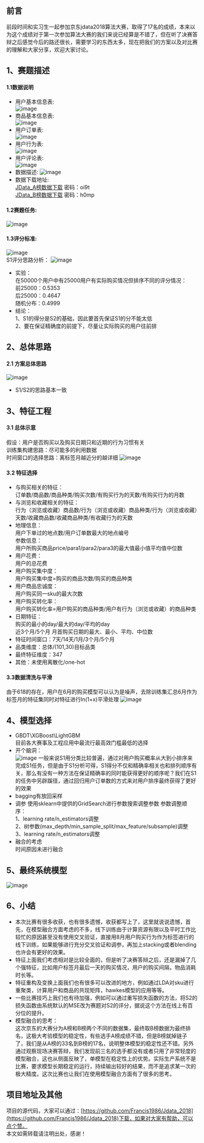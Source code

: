 ## 前言
 前段时间和实习生一起参加京东jdata2018算法大赛，取得了17名的成绩，本来以为这个成绩对于第一次参加算法大赛的我们来说已经算是不错了，但在听了决赛答辩之后感觉今后的路还很长，需要学习的东西太多，现在把我们的方案以及对比赛的理解和大家分享，欢迎大家讨论。  

## 1、赛题描述
#### 1.1**数据说明**  
- 用户基本信息表:  
![image](https://github.com/Francis1986/Jdata_2018/blob/master/img/user_info.png?raw=true)  
- 商品基本信息表:  
![image](https://github.com/Francis1986/Jdata_2018/blob/master/img/SKU.png?raw=true)  
- 用户订单表:  
![image](https://github.com/Francis1986/Jdata_2018/blob/master/img/user_order.png?raw=true)  
- 用户行为表:  
![image](https://github.com/Francis1986/Jdata_2018/blob/master/img/user_action.png?raw=true)  
- 用户评论表:  
![image](https://github.com/Francis1986/Jdata_2018/blob/master/img/user_comment.png?raw=true)  
- 数据描述: 
![image](https://github.com/Francis1986/Jdata_2018/blob/master/img/data_intro.png?raw=true)  
- 数据下载地址:  
[JData_A榜数据下载](https://pan.baidu.com/s/1LV7vg841K9JlVu1HQaPY4g)  密码：oi9t  
[JData_B榜数据下载](https://pan.baidu.com/s/1ppmnlxQC9w7DpydRNHX6Gg)  密码：h0mp  
#### **1.2赛题任务:**
![image](https://github.com/Francis1986/Jdata_2018/blob/master/img/%E4%BB%BB%E5%8A%A1%E6%8F%8F%E8%BF%B0%E4%B8%8Esubmit.jpg?raw=true)
#### **1.3评分标准:**  
![image](https://github.com/Francis1986/Jdata_2018/blob/master/img/%E8%AF%84%E4%BB%B7%E6%8C%87%E6%A0%87.jpg?raw=true)  
S1评分思路分析：
![image](https://github.com/Francis1986/Jdata_2018/blob/master/img/weight.png?raw=true)  
- 实验：  
在50000个用户中有25000用户有实际购买情况但排序不同的评分情况：  
前25000：0.5353  
后25000：0.4647  
随机分布：0.4999  
- 结论：  
1、S1的得分是S2的基础，因此要首先保证S1的分不能太低  
2、要在保证精确度的前提下，尽量让实际购买的用户往前排

## 2、总体思路
#### 2.1 方案总体思路
![image](https://github.com/Francis1986/Jdata_2018/blob/master/img/%E6%80%BB%E4%BD%93%E4%BB%BB%E5%8A%A1.png?raw=true)
- S1/S2的思路基本一致

## 3、特征工程
#### 3.1 总体示意  
假设：用户是否购买以及购买日期只和近期的行为习惯有关  
训练集构建思路：尽可能多的利用数据  
时间窗口的选择思路：离标签月越近分的越详细
![image](https://github.com/Francis1986/Jdata_2018/blob/master/img/%E7%89%B9%E5%BE%81%E5%B7%A5%E7%A8%8B.png?raw=true)  

#### 3.2 特征选择
- 与购买相关的特征：   
订单数/商品数/商品种类/购买次数/有购买行为的天数/有购买行为的月数
- 与浏览和收藏相关的特征：  
行为（浏览或收藏）商品数/行为（浏览或收藏）商品种类/行为（浏览或收藏）天数/收藏商品数/收藏商品种类/有收藏行为的天数  
- 地理信息：   
用户下单过的地点数/用户订单数最大的地点编号  
参数信息：  
用户所购买商品price/para1/para2/para3的最大值最小值平均值中位数  
- 用户花费：   
用户的总花费  
- 用户购买集中度：  
用户购买集中度=购买的商品次数/购买的商品种类  
- 用户商品忠诚度：    
用户购买同一sku的最大次数  
- 用户购买转化率：  
用户购买转化率=用户购买的商品种类/用户有行为（浏览或收藏）的商品种类   
- 日期特征：   
购买的最小的day/最大的day/平均的day  
近3个月/5个月 月首购买日期的最大、最小、平均、中位数  
- 特征时间窗口：7天/14天/1月/3个月/5个月  
- 品类维度：总体/(101,30)目标品类
- 最终特征维度：347
- 其他：未使用离散化/one-hot
#### 3.3数据清洗与平滑  
由于618的存在，用户在6月的购买模型可以认为是噪声，去除训练集汇总6月作为标签月的特征集同时对特征进行ln(1+x)平滑处理
![image](https://github.com/Francis1986/Jdata_2018/blob/master/img/%E8%B6%8B%E5%8A%BF%E5%88%86%E6%9E%90.png?raw=true)
## 4、模型选择
- GBDT\XGBoost\LightGBM  
目前各大赛事及工程应用中最流行最高效门槛最低的选择
- 开个脑洞：  
![image](https://github.com/Francis1986/Jdata_2018/blob/master/img/%E7%94%A8%E6%88%B7%E5%B9%B3%E5%9D%87%E8%AE%A2%E5%8D%95%E6%95%B0.png?raw=true)
一般来说S1用分类比较普遍，通过对用户购买概率从大到小排序来完成S1任务，但是由于S1分析可得，S1得分不仅和精确率相关也和排列顺序有关，那么有没有一种方法在保证精确率的同时能获得更好的顺序呢？我们在S1的任务中另辟蹊径，通过回归用户订单数的方式来对用户排序最终获得了更好的效果
- bagging有放回采样
- 调参
使用sklearn中提供的GridSearch进行参数搜索调整参数
参数调整顺序：  
1、learning rate/n_estimators调整  
2、树参数(max_depth/min_sample_split/max_feature/subsample)调整  
3、learning rate/n_estimators调整  
- 融合的考虑  
时间原因未进行融合
## 5、最终系统模型  
![image](https://github.com/Francis1986/Jdata_2018/blob/master/img/%E7%B3%BB%E7%BB%9F%E6%A8%A1%E5%9E%8B.png?raw=true)
## 6、小结
- 本次比赛有很多收获，也有很多遗憾，收获都写上了，这里就说说遗憾，首先，在模型融合方面考虑的不多，线下训练由于计算资源有限以及平时工作比较忙的原因甚至没有使用交叉验证，直接用8月用户购买行为作为标签进行的线下训练，如果能够进行充分交叉验证和调参，再加上stacking或者blending也许会有更好的效果。
- 特征上面我们考虑相对是比较全面的，但是听了决赛答辩之后，还是漏掉了几个强特征，比如用户标签月最后一天的购买情况，用户的购买间隔，物品消耗时长等。
- 特征重构及变换上面我们也有很多可以改进的地方，例如通过LDA对sku进行重聚类，计算用户和商品的共现矩阵，hawkes模型的应用等等。
- 一些比赛技巧上我们也有待加强，例如可以通过重写损失函数的方法，将S2的损失函数由系统默认的MSE改为赛题对S2的评分，据说这个方法在线上有百分位的提升。
- 模型融合的思考：  
这次京东的大赛分为A榜和B榜两个不同的数据集，最终取B榜数据为最终排名，这极大考验模型的稳定性，有些选手A榜成绩不错，但是B榜就掉链子了，我们是从A榜的33名到B榜的17名，说明整体模型的稳定性还不错。另外通过观察现场决赛答辩，我们发现前三名的选手都没有或者只用了非常轻度的模型融合，这也从侧面反映了，单模型在稳定性上的优势。实际生产系统不是比赛，要求模型长期稳定的运行，持续输出较好的结果，而不是追求某一次的极大精度。这次比赛也让我们在使用模型融合方面有了很多的思考。

## 项目地址及其他
 项目的源代码，大家可以通过：[https://github.com/Francis1986/Jdata_2018](https://github.com/Francis1986/Jdata_2018)下载，如果对大家有帮助，可以点个赞。    
 本文如需转载请注明出处，感谢！
